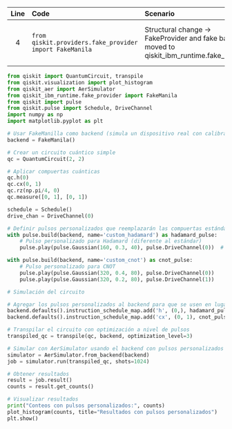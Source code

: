 | Line | Code | Scenario | Reference | Artifact | Refactoring |
| :--: | :--- | :------- | :-------: | :------- | :---------- |
| 4 | `from qiskit.providers.fake_provider import FakeManila` | Structural change -> FakeProvider and fake backends moved to qiskit_ibm_runtime.fake_provider | qrn_tax_ddbb-66b55f9c-2757-4528-bc4a-a7f56ccb4887 | qiskit.providers.fake_provider | `from qiskit_ibm_runtime.fake_provider import FakeManila` |

```python
from qiskit import QuantumCircuit, transpile
from qiskit.visualization import plot_histogram
from qiskit_aer import AerSimulator
from qiskit_ibm_runtime.fake_provider import FakeManila
from qiskit import pulse
from qiskit.pulse import Schedule, DriveChannel
import numpy as np
import matplotlib.pyplot as plt

# Usar FakeManilla como backend (simula un dispositivo real con calibraciones)
backend = FakeManila()

# Crear un circuito cuántico simple
qc = QuantumCircuit(2, 2)

# Aplicar compuertas cuánticas
qc.h(0)
qc.cx(0, 1)
qc.rz(np.pi/4, 0)
qc.measure([0, 1], [0, 1])

schedule = Schedule()
drive_chan = DriveChannel(0)

# Definir pulsos personalizados que reemplazarán las compuertas estándar
with pulse.build(backend, name='custom_hadamard') as hadamard_pulse:
    # Pulso personalizado para Hadamard (diferente al estándar)
    pulse.play(pulse.Gaussian(160, 0.3, 40), pulse.DriveChannel(0))  # Amplitud diferente

with pulse.build(backend, name='custom_cnot') as cnot_pulse:
    # Pulso personalizado para CNOT
    pulse.play(pulse.Gaussian(320, 0.4, 80), pulse.DriveChannel(0))
    pulse.play(pulse.Gaussian(320, 0.2, 80), pulse.DriveChannel(1))

# Simulación del circuito

# Agregar los pulsos personalizados al backend para que se usen en lugar de los estándar
backend.defaults().instruction_schedule_map.add('h', (0,), hadamard_pulse)
backend.defaults().instruction_schedule_map.add('cx', (0, 1), cnot_pulse)

# Transpilar el circuito con optimización a nivel de pulsos
transpiled_qc = transpile(qc, backend, optimization_level=3)

# Simular con AerSimulator usando el backend con pulsos personalizados
simulator = AerSimulator.from_backend(backend)
job = simulator.run(transpiled_qc, shots=1024)

# Obtener resultados
result = job.result()
counts = result.get_counts()

# Visualizar resultados
print("Conteos con pulsos personalizados:", counts)
plot_histogram(counts, title="Resultados con pulsos personalizados")
plt.show()
```